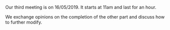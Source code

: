 Our third meeting is on 16/05/2019. It starts at 11am and last for an hour.

We exchange opinions on the completion of the other part and discuss how to further modify.
